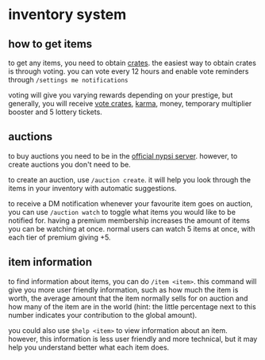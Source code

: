 # inventory system

## how to get items

to get any items, you need to obtain [crates](/docs/economy/items/crates). the easiest way to obtain crates is through voting. you can vote every 12 hours and enable vote reminders through `/settings me notifications`

voting will give you varying rewards depending on your prestige, but generally, you will receive [vote crates](/docs/economy/items/crates), [karma](/docs/economy/karma), money, temporary multiplier booster and 5 lottery tickets.

## auctions

to buy auctions you need to be in the [official nypsi server](https://nypsi.xyz/discord). however, to create auctions you don't need to be.

to create an auction, use `/auction create`. it will help you look through the items in your inventory with automatic suggestions.

to receive a DM notification whenever your favourite item goes on auction, you can use `/auction watch` to toggle what items you would like to be notified for. having a premium membership increases the amount of items you can be watching at once. normal users can watch 5 items at once, with each tier of premium giving +5.

## item information

to find information about items, you can do `/item <item>`. this command will give you more user friendly information, such as how much the item is worth, the average amount that the item normally sells for on auction and how many of the item are in the world (hint: the little percentage next to this number indicates your contribution to the global amount).

you could also use `$help <item>` to view information about an item. however, this information is less user friendly and more technical, but it may help you understand better what each item does.
